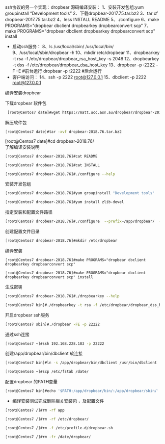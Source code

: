ssh协议的另一个实现：dropbear
源码编译安装：
1、安装开发包组:yum groupinstall “Development tools”
2、下载dropbear-2017.75.tar.bz2
3、tar xf dropbear-2017.75.tar.bz2
4、less INSTALL README
5、./configure
6、make PROGRAMS="dropbear dbclient dropbearkey dropbearconvert scp"
7、make PROGRAMS="dropbear dbclient dropbearkey dropbearconvert scp" install  
* 启动ssh服务：
8、ls /usr/local/sbin/ /usr/local/bin/
9、/usr/local/sbin/dropbear -h
10、mkdir /etc/dropbear
11、dropbearkey -t rsa -f /etc/dropbear/dropbear_rsa_host_key -s 2048
12、dropbearkey -t dss -f /etc/dropbear/dropbear_dsa_host_key
13、dropbear -p :2222 -F –E #前台运行
dropbear -p :2222 #后台运行
* 客户端访问：
14、ssh -p 2222 root@127.0.0.1
15、dbclient -p 2222 root@127.0.0.1

编译安装dropbear   

下载dropbear 软件包  
```bash   
 [root@Centos7 date]#wget https://matt.ucc.asn.au/dropbear/dropbear-2018.76.tar.bz2  
```  
解压软件包  
```bash  
[root@Centos7 date]#tar -xvf dropbear-2018.76.tar.bz2  
``` 

 [root@Centos7 date]#cd dropbear-2018.76/  
了解编译安装说明
```bash
[root@Centos7 dropbear-2018.76]#cat README 

[root@Centos7 dropbear-2018.76]#cat INSTALL  

[root@Centos7 dropbear-2018.76]#./configure --help  
```  
安装开发包组 
```bash  
[root@Centos7 dropbear-2018.76]#yum groupinstall "Development tools"  
```
```bash
[root@Centos7 dropbear-2018.76]#yum install zlib-devel
```  
指定安装和配置文件路径
```bash  
[root@Centos7 dropbear-2018.76]#./configure  --prefix=/app/dropbear/  --sysconfdir=/etc/dropbaer  
```   
创建配置文件目录
```bash  
[root@Centos7 dropbear-2018.76]#mkdir /etc/dropbear
```
编译安装  
```
[root@Centos7 dropbear-2018.76]#make PROGRAMS="dropbear dbclient dropbearkey dropbearconvert scp"

[root@Centos7 dropbear-2018.76]#make PROGRAMS="dropbear dbclient dropbearkey dropbearconvert scp" install
``` 
生成密钥
```bash
[root@Centos7 dropbear-2018.76]#./dropbearkey --help

[root@Centos7 bin]#./dropbearkey -t rsa -f /etc/dropbear/dropbear_dss_host_key
```  
开启dropbear ssh服务
```bash  
[root@Centos7 sbin]#./dropbear -FE -p 22222  
```  
通过ssh连接  
```bash  
[root@Centos7 ~]#ssh 192.168.228.183 -p 22222   
```   
创建/app/dropbear/bin/dbclient  软连接  
```bash  
[root@Centos7 bin]#ln -s /app/dropbear/bin/dbclient /usr/bin/dbclient  
```
```bash
[root@Centos6 ~]#scp /etc/fstab /date/  

```   
配置dropbear 的PATH变量
```bash  
[root@Centos7 bin]#echo '$PATH:/app/dropbear/bin/:/app/dropbear/sbin/' >/etc/profile.d/dropbear.sh 
```  

* 编译安装测试完成删除相关安装包 ，及配置文件 
```bash
[root@Centos7 /]#rm -rf app  

[root@Centos7 /]#rm -rf /etc/dropbear/  

[root@Centos7 /]#rm -f /etc/profile.d/dropbear.sh 

[root@Centos7 /]#rm -fr /date/dropbear/  

```   
